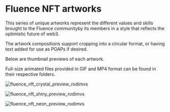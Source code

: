 # Fluence NFT artworks

This series of unique artworks represent the different values and skills brought to the Fluence communityby its members in a style that reflects the optimistic future of web3.  

The artwork compositions support cropping into a circular format, or having text added for use as POAPs if desired. 

Below are thumbnail previews of each artwork. 

Full-size animated files provided in GIF and MP4 format can be found in their respective folders.



![fluence_nft_crystal_preview_rodimvs](https://user-images.githubusercontent.com/24501107/157205738-d3c9742f-6828-447c-b2b2-6449c5c08b76.gif)

![fluence_nft_shiny_preview_rodimvs](https://user-images.githubusercontent.com/24501107/157205915-b58e77b5-f037-42d5-9e73-6cceb66d3c54.gif)

![fluence_nft_neon_preview_rodimvs](https://user-images.githubusercontent.com/24501107/157206081-6deadd66-3eb1-45ab-a583-0587404bbbd4.gif)
